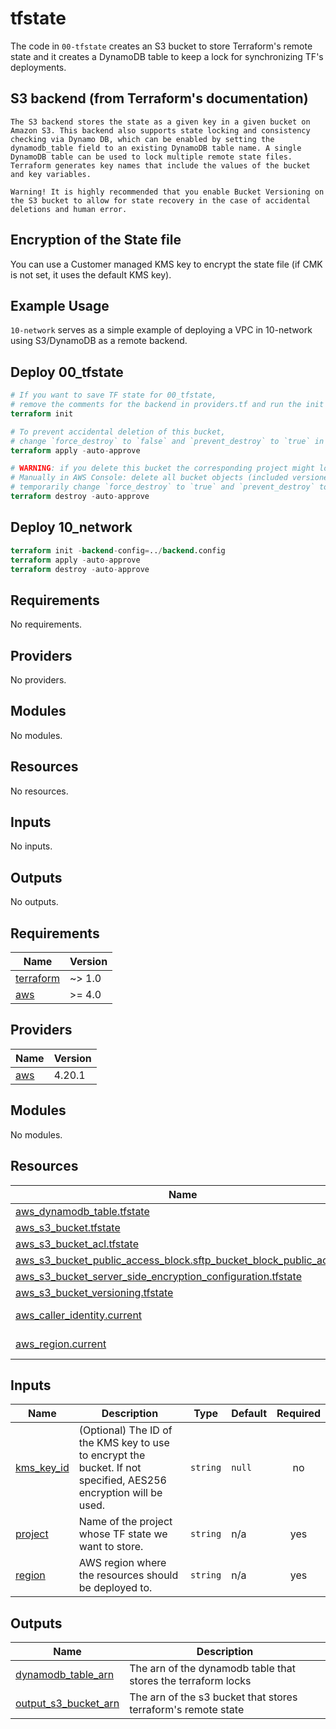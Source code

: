 # tfstate

The code in `00-tfstate` creates an S3 bucket to store Terraform's remote state and it creates a DynamoDB table to keep a lock for synchronizing TF's deployments.

## S3 backend (from Terraform's documentation)

```text
The S3 backend stores the state as a given key in a given bucket on Amazon S3. This backend also supports state locking and consistency checking via Dynamo DB, which can be enabled by setting the dynamodb_table field to an existing DynamoDB table name. A single DynamoDB table can be used to lock multiple remote state files. Terraform generates key names that include the values of the bucket and key variables.

Warning! It is highly recommended that you enable Bucket Versioning on the S3 bucket to allow for state recovery in the case of accidental deletions and human error.
```

## Encryption of the State file

You can use a Customer managed KMS key to encrypt the state file (if CMK is not set, it uses the default KMS key).

## Example Usage

`10-network` serves as a simple example of deploying a VPC in 10-network using S3/DynamoDB as a remote backend.

## Deploy 00_tfstate

```terraform
# If you want to save TF state for 00_tfstate,
# remove the comments for the backend in providers.tf and run the init command a second time.
terraform init

# To prevent accidental deletion of this bucket,
# change `force_destroy` to `false` and `prevent_destroy` to `true` in `tfstate.tf`
terraform apply -auto-approve

# WARNING: if you delete this bucket the corresponding project might loose all its TF state files
# Manually in AWS Console: delete all bucket objects (included versioned ones)
# temporarily change `force_destroy` to `true` and `prevent_destroy` to `false` in `tfstate.tf`
terraform destroy -auto-approve
```

## Deploy 10_network

```terraform
terraform init -backend-config=../backend.config
terraform apply -auto-approve
terraform destroy -auto-approve
```
## Requirements

No requirements.

## Providers

No providers.

## Modules

No modules.

## Resources

No resources.

## Inputs

No inputs.

## Outputs

No outputs.
## Requirements

| Name | Version |
|------|---------|
| <a name="requirement_terraform"></a> [terraform](#requirement\_terraform) | ~> 1.0 |
| <a name="requirement_aws"></a> [aws](#requirement\_aws) | >= 4.0 |

## Providers

| Name | Version |
|------|---------|
| <a name="provider_aws"></a> [aws](#provider\_aws) | 4.20.1 |

## Modules

No modules.

## Resources

| Name | Type |
|------|------|
| [aws_dynamodb_table.tfstate](https://registry.terraform.io/providers/hashicorp/aws/latest/docs/resources/dynamodb_table) | resource |
| [aws_s3_bucket.tfstate](https://registry.terraform.io/providers/hashicorp/aws/latest/docs/resources/s3_bucket) | resource |
| [aws_s3_bucket_acl.tfstate](https://registry.terraform.io/providers/hashicorp/aws/latest/docs/resources/s3_bucket_acl) | resource |
| [aws_s3_bucket_public_access_block.sftp_bucket_block_public_access](https://registry.terraform.io/providers/hashicorp/aws/latest/docs/resources/s3_bucket_public_access_block) | resource |
| [aws_s3_bucket_server_side_encryption_configuration.tfstate](https://registry.terraform.io/providers/hashicorp/aws/latest/docs/resources/s3_bucket_server_side_encryption_configuration) | resource |
| [aws_s3_bucket_versioning.tfstate](https://registry.terraform.io/providers/hashicorp/aws/latest/docs/resources/s3_bucket_versioning) | resource |
| [aws_caller_identity.current](https://registry.terraform.io/providers/hashicorp/aws/latest/docs/data-sources/caller_identity) | data source |
| [aws_region.current](https://registry.terraform.io/providers/hashicorp/aws/latest/docs/data-sources/region) | data source |

## Inputs

| Name | Description | Type | Default | Required |
|------|-------------|------|---------|:--------:|
| <a name="input_kms_key_id"></a> [kms\_key\_id](#input\_kms\_key\_id) | (Optional) The ID of the KMS key to use to encrypt the bucket. If not specified, AES256 encryption will be used. | `string` | `null` | no |
| <a name="input_project"></a> [project](#input\_project) | Name of the project whose TF state we want to store. | `string` | n/a | yes |
| <a name="input_region"></a> [region](#input\_region) | AWS region where the resources should be deployed to. | `string` | n/a | yes |

## Outputs

| Name | Description |
|------|-------------|
| <a name="output_dynamodb_table_arn"></a> [dynamodb\_table\_arn](#output\_dynamodb\_table\_arn) | The arn of the dynamodb table that stores the terraform locks |
| <a name="output_output_s3_bucket_arn"></a> [output\_s3\_bucket\_arn](#output\_output\_s3\_bucket\_arn) | The arn of the s3 bucket that stores terraform's remote state |
